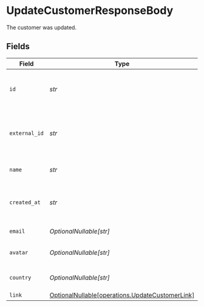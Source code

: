 # UpdateCustomerResponseBody

The customer was updated.


## Fields

| Field                                                                                            | Type                                                                                             | Required                                                                                         | Description                                                                                      |
| ------------------------------------------------------------------------------------------------ | ------------------------------------------------------------------------------------------------ | ------------------------------------------------------------------------------------------------ | ------------------------------------------------------------------------------------------------ |
| `id`                                                                                             | *str*                                                                                            | :heavy_check_mark:                                                                               | The unique identifier of the customer in Dub.                                                    |
| `external_id`                                                                                    | *str*                                                                                            | :heavy_check_mark:                                                                               | Unique identifier for the customer in the client's app.                                          |
| `name`                                                                                           | *str*                                                                                            | :heavy_check_mark:                                                                               | Name of the customer.                                                                            |
| `created_at`                                                                                     | *str*                                                                                            | :heavy_check_mark:                                                                               | The date the customer was created.                                                               |
| `email`                                                                                          | *OptionalNullable[str]*                                                                          | :heavy_minus_sign:                                                                               | Email of the customer.                                                                           |
| `avatar`                                                                                         | *OptionalNullable[str]*                                                                          | :heavy_minus_sign:                                                                               | Avatar URL of the customer.                                                                      |
| `country`                                                                                        | *OptionalNullable[str]*                                                                          | :heavy_minus_sign:                                                                               | Country of the customer.                                                                         |
| `link`                                                                                           | [OptionalNullable[operations.UpdateCustomerLink]](../../models/operations/updatecustomerlink.md) | :heavy_minus_sign:                                                                               | N/A                                                                                              |